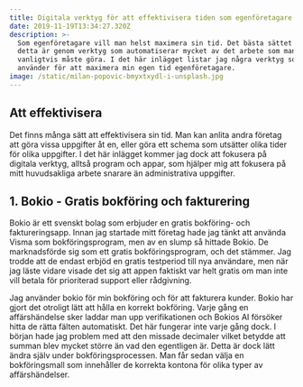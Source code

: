 ```yaml
---
title: Digitala verktyg för att effektivisera tiden som egenföretagare
date: 2019-11-19T13:34:27.320Z
description: >-
  Som egenföretagare vill man helst maximera sin tid. Det bästa sättet att göra
  detta är genom verktyg som automatiserar mycket av det arbete som man
  vanligtvis måste göra. I det här inlägget listar jag några verktyg som jag
  använder för att maximera min egen tid egenföretagare.
image: /static/milan-popovic-bmyxtxydl-i-unsplash.jpg
---
```

## Att effektivisera

Det finns många sätt att effektivisera sin tid. Man kan anlita andra företag att göra vissa uppgifter åt en, eller göra ett schema som utsätter olika tider för olika uppgifter. I det här inlägget kommer jag dock att fokusera på digitala verktyg, alltså program och appar, som hjälper mig att fokusera på mitt huvudsakliga arbete snarare än administrativa uppgifter.



## 1. Bokio - Gratis bokföring och fakturering

Bokio är ett svenskt bolag som erbjuder en gratis bokföring- och faktureringsapp. Innan jag startade mitt företag hade jag tänkt att använda Visma som bokföringsprogram, men av en slump så hittade Bokio. De marknadsförde sig som ett gratis bokföringsprogram, och det stämmer. Jag trodde att de endast erbjöd en gratis testperiod till nya användare, men när jag läste vidare visade det sig att appen faktiskt var helt gratis om man inte vill betala för prioriterad support eller rådgivning.

Jag använder bokio för min bokföring och för att fakturera kunder. Bokio har gjort det otroligt lätt att hålla en korrekt bokföring. Varje gång en affärshändelse sker laddar man upp verifikationen och Bokios AI försöker hitta de rätta fälten automatiskt. Det här fungerar inte varje gång dock. I början hade jag problem med att den missade decimaler vilket betydde att summan blev mycket större än vad den egentligen är. Detta är dock lätt ändra själv under bokföringsprocessen. Man får sedan välja en bokföringsmall som innehåller de korrekta kontona för olika typer av affärshändelser.
